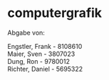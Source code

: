 # computergrafik
Abgabe von: <br/>

Engstler, Frank - 8108610<br/>
Maier, Sven - 3807023<br/>
Dung, Ron - 9780012 <br/>
Richter, Daniel - 5695322
